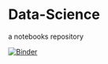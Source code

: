 # Data-Science
a notebooks repository

[![Binder](https://mybinder.org/badge_logo.svg)](https://mybinder.org/v2/gh/ShaiYona/Data-Science/main?filepath=tirgulim%2Ftirgul5.ipynb)
